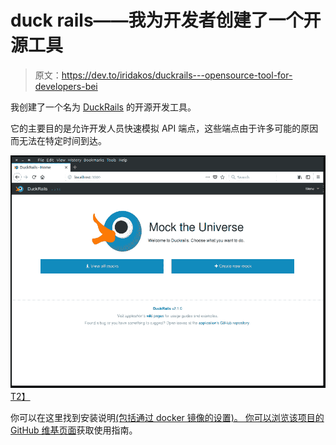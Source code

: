 # duck rails——我为开发者创建了一个开源工具

> 原文：<https://dev.to/iridakos/duckrails---opensource-tool-for-developers-bei>

我创建了一个名为 [DuckRails](https://github.com/iridakos/duckrails) 的开源开发工具。

它的主要目的是允许开发人员快速模拟 API 端点，这些端点由于许多可能的原因而无法在特定时间到达。

[![DuckRails home page](img/5e65420ed7be07ca19797e8bd89aacae.png)T2】](https://res.cloudinary.com/practicaldev/image/fetch/s--deOR-Wqz--/c_limit%2Cf_auto%2Cfl_progressive%2Cq_auto%2Cw_880/https://github.com/iridakos/duckrails/blob/master/documentation/readme/resources/duckrails-home-page.png%3Fraw%3Dtrue)

你可以在这里找到安装说明[(包括通过 docker 镜像的设置)。
你可以浏览该项目的](https://github.com/iridakos/duckrails/wiki/Setting-up-the-application) [GitHub 维基页面](https://github.com/iridakos/duckrails/wiki)获取使用指南。